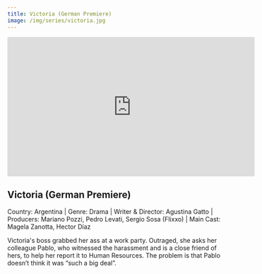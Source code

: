 ```yaml
---
title: Victoria (German Premiere)
image: /img/series/victoria.jpg
---
```

<iframe width="560" height="315" src="https://player.vimeo.com/video/759630336?share=copy" frameborder="0" allow="accelerometer; autoplay; encrypted-media; gyroscope; picture-in-picture" allowfullscreen></iframe>

## Victoria (German Premiere)
Country: Argentina | Genre: Drama | Writer & Director: Agustina Gatto | Producers: Mariano Pozzi, Pedro Levati, Sergio Sosa (Flixxo) | Main Cast: Magela Zanotta, Hector Díaz

Victoria's boss grabbed her ass at a work party. Outraged, she asks her colleague Pablo, who witnessed the harassment and is a close friend of hers, to help her report it to Human Resources. The problem is that Pablo doesn’t think it was “such a big deal”.

